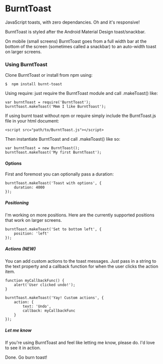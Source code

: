 # BurntToast
JavaScript toasts, with zero dependancies. Oh and it's responsive!

BurntToast is styled after the Android Material Design toast/snackbar.

On mobile (small screens) BurntToast goes from a full width bar at the bottom of the screen (sometimes called a snackbar) to an auto-width toast on larger screens.


### Using BurntToast
Clone BurntToast or install from npm using:

    $  npm install burnt-toast

Using require: just require the BurntToast module and call .makeToast() like:

    var burntToast = require('BurntToast');
    burntToast.makeToast('Mmm I like BurntToast');

If using burnt toast without npm or require simply include the BurntToast.js file in your html document:

    <script src="path/to/BurntToast.js"></script>

Then instantiate BurntToast and call .makeToast() like so:

    var burntToast = new BurntToast();
    burntToast.makeToast('My first BurntToast');

#### Options
First and foremost you can optionally pass a duration:

    burntToast.makeToast('Toast with options', {
        duration: 4000
    });

##### Positioning
I'm working on more positions. Here are the currently supported positions that work on larger screens.

    burntToast.makeToast('Set to bottom left', {
        position: 'left'
    });

##### Actions (NEW)
You can add custom actions to the toast messages. Just pass in a string to the text property and a callback function for when the user clicks the action item.

    function myCallbackFunc() {
        alert('User clicked undo!');
    }

    burntToast.makeToast('Yay! Custom actions', {
        action: {
            text: 'Undo',
            callback: myCallbackFunc  
        }
    });

##### Let me know
If you're using BurntToast and feel like letting me know, please do. I'd love to see it in action.


Done. Go burn toast!
